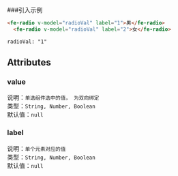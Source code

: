 ###引入示例
```html example
<fe-radio v-model="radioVal" label="1">男</fe-radio>
  <fe-radio v-model="radioVal" label="2">女</fe-radio>
```
```
radioVal: "1"
```

## Attributes

### value
说明：`单选组件选中的值， 为双向绑定`
<br/>
类型：`String, Number, Boolean`
<br/>
默认值：`null`

### label
说明：`单个元素对应的值`
<br/>
类型：`String, Number, Boolean`
<br/>
默认值：`null`